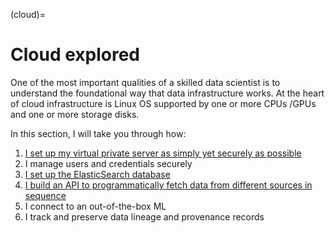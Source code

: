 (cloud)=
# Cloud explored

One of the most important qualities of a skilled data scientist is
to understand the foundational way that data infrastructure works.
At the heart of cloud infrastructure is Linux OS supported by one or more CPUs /GPUs
and one or more storage disks.

In this section, I will take you through how:
1. [I set up my virtual private server as simply yet securely as possible](VM-setup)
2. I manage users and credentials securely
3. [I set up the ElasticSearch database](db-setup)
4. [I build an API to programmatically fetch data from different sources in sequence](api-setup)
5. I connect to an out-of-the-box ML
6. I track and preserve data lineage and provenance records
